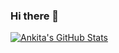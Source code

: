 ### Hi there 👋

[![Ankita's GitHub Stats](https://github-readme-stats.vercel.app/api?username=ankitagupta820)](https://github.com/anuraghazra/github-readme-stats?username=anuraghazra&show_icons=true)
<!--
**ankitagupta820/ankitagupta820** is a ✨ _special_ ✨ repository because its `README.md` (this file) appears on your GitHub profile.

Here are some ideas to get you started:

- 🔭 I’m currently working on ...
- 🌱 I’m currently learning ...
- 👯 I’m looking to collaborate on ...
- 🤔 I’m looking for help with ...
- 💬 Ask me about ...
- 📫 How to reach me: ...
- 😄 Pronouns: ...
- ⚡ Fun fact: ...
-->
